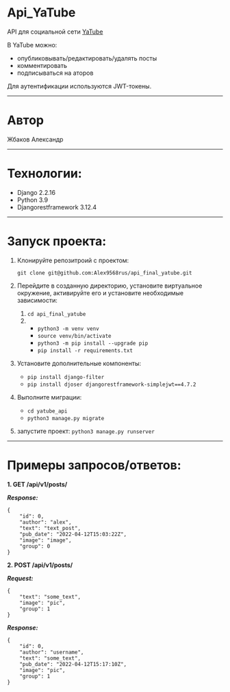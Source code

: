 # Api_YaTube
API для социальной сети [YaTube](https://github.com/Alex9568rus/hw05_final)

В YaTube можно:
* опубликовывать/редактировать/удалять посты
* комментировать
* подписываться на аторов 

Для аутентификации используются JWT-токены.
___

# Автор
Жбаков Александр
___

# Технологии:
* Django 2.2.16
* Python 3.9
* Djangorestframework 3.12.4

___

# Запуск проекта:

1. Клонируйте репозитроий с проектом:

    ```git clone git@github.com:Alex9568rus/api_final_yatube.git```
2. Перейдите в созданную директорию, установите виртуальное окружение, активируйте его и установите необходимые зависимости:
    1. `cd api_final_yatube`
    2. - `python3 -m venv venv`
       - `source venv/bin/activate`
       - `python3 -m pip install --upgrade pip`
       - `pip install -r requirements.txt`
3. Установите дополнительные компоненты:
    - `pip install django-filter`
    - `pip install djoser djangorestframework-simplejwt==4.7.2`
4. Выполните миграции:
    - `cd yatube_api`
    - `python3 manage.py migrate`
5. запустите проект:
    `python3 manage.py runserver`
____

# Примеры запросов/ответов:

**1. GET /api/v1/posts/**

***Response:***
    
```
{
    "id": 0,
    "author": "alex",
    "text": "text_post",
    "pub_date": "2022-04-12T15:03:22Z",
    "image": "image",
    "group": 0
}
```

**2. POST /api/v1/posts/**

***Request:***
    
```
{
    "text": "some_text",
    "image": "pic",
    "group": 1
}
```

***Response:***

```
{
    "id": 0,
    "author": "username",
    "text": "some_text",
    "pub_date": "2022-04-12T15:17:10Z",
    "image": "pic",
    "group": 1
}
```
